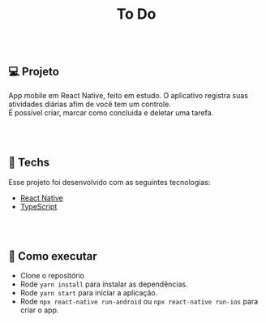 <h1 align="center">To Do</h1>
<br><br>

## 💻 Projeto

App mobile em React Native, feito em estudo. 
O aplicativo registra suas atividades diárias afim de você tem um controle.
<br>
É possível criar, marcar como concluida e deletar uma tarefa.

<br><br>
## 🔨 Techs

Esse projeto foi desenvolvido com as seguintes tecnologias:

- [React Native](https://reactnative.dev/docs/getting-started)
- [TypeScript](https://www.typescriptlang.org/docs/)

<br><br>
## 🚀 Como executar

- Clone o repositório
- Rode `yarn install` para instalar as dependências.
- Rode `yarn start` para iniciar a aplicação.
- Rode `npx react-native run-android` ou `npx react-native run-ios` para criar o app.
